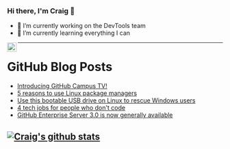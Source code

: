 ### Hi there, I'm Craig 👋

<!--
**CraigTeelFugro/CraigTeelFugro** is a ✨ _special_ ✨ repository because its `README.md` (this file) appears on your GitHub profile.

Here are some ideas to get you started:
-->

- 🔭 I’m currently working on the DevTools team
- 🌱 I’m currently learning everything I can

[<img align="left" alt="Craig Teel | LinkedIn" width="22px" src="https://cdn.jsdelivr.net/npm/simple-icons@v3/icons/linkedin.svg" />][linkedin]

---

# GitHub Blog Posts

<!-- BLOG-POST-LIST:START -->
- [Introducing GitHub Campus TV!](https://github.blog/2021-02-17-introducing-github-campus-tv/)
- [5 reasons to use Linux package managers](https://opensource.com/article/21/2/linux-package-management)
- [Use this bootable USB drive on Linux to rescue Windows users](https://opensource.com/article/21/2/linux-woeusb)
- [4 tech jobs for people who don&#039;t code](https://opensource.com/article/21/2/non-engineering-jobs-tech)
- [GitHub Enterprise Server 3.0 is now generally available](https://github.blog/2021-02-16-github-enterprise-server-3-0-is-now-generally-available/)
<!-- BLOG-POST-LIST:END -->

## [![Craig's github stats](https://github-readme-stats.vercel.app/api?username=craigteelfugro)](https://github.com/anuraghazra/github-readme-stats)


[linkedin]: https://linkedin.com/in/craig-teel-b8786771

